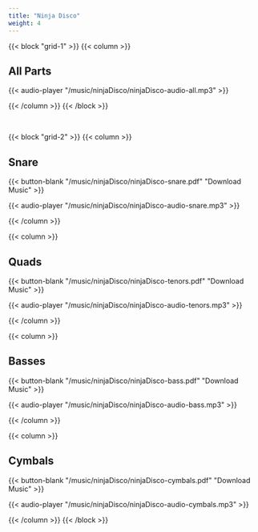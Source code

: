 ```yaml
---
title: "Ninja Disco"
weight: 4
---
```


{{< block "grid-1" >}}
{{< column >}}
## All Parts

{{< audio-player "/music/ninjaDisco/ninjaDisco-audio-all.mp3" >}}

{{< /column >}}
{{< /block >}}

&nbsp;


{{< block "grid-2" >}}
{{< column >}}
## Snare

{{< button-blank "/music/ninjaDisco/ninjaDisco-snare.pdf" "Download Music" >}}

{{< audio-player "/music/ninjaDisco/ninjaDisco-audio-snare.mp3" >}}

{{< /column >}}



{{< column >}}
## Quads

{{< button-blank "/music/ninjaDisco/ninjaDisco-tenors.pdf" "Download Music" >}}

{{< audio-player "/music/ninjaDisco/ninjaDisco-audio-tenors.mp3" >}}

{{< /column >}}


{{< column >}}
## Basses

{{< button-blank "/music/ninjaDisco/ninjaDisco-bass.pdf" "Download Music" >}}

{{< audio-player "/music/ninjaDisco/ninjaDisco-audio-bass.mp3" >}}

{{< /column >}}


{{< column >}}
## Cymbals

{{< button-blank "/music/ninjaDisco/ninjaDisco-cymbals.pdf" "Download Music" >}}

{{< audio-player "/music/ninjaDisco/ninjaDisco-audio-cymbals.mp3" >}}

{{< /column >}}
{{< /block >}}
